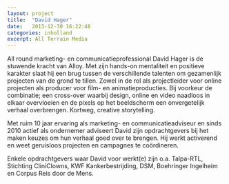 ```yaml
---
layout: project
title:  "David Hager"
date:   2013-12-30 16:22:48
categories: inholland
excerpt: All Terrain Media
---
```

All round marketing- en communicatieprofessional David Hager is de stuwende kracht van Alloy. Met zijn hands-on mentaliteit en positieve karakter slaat hij een brug tussen de verschillende talenten om gezamenlijk projecten van de grond te tillen. Zowel in de rol als projectleider voor online projecten als producer voor film- en animatieproducties. Bij voorkeur de combinatie; een cross-over waarbij design, online en video naadloos in elkaar overvloeien en de pixels op het beeldscherm een onvergetelijk verhaal overbrengen. Kortweg, creative storytelling.

Met ruim 10 jaar ervaring als marketing- en communicatieadviseur en sinds 2010 actief als ondernemer adviseert David zijn opdrachtgevers bij het maken keuzes om hun verhaal goed over te brengen. Hij werkt activerend en weet geruisloos projecten en campagnes te coördineren.

Enkele opdrachtgevers waar David voor werkt(e) zijn o.a. Talpa-RTL, Stichting CliniClowns, KWF Kankerbestrijding, DSM, Boehringer Ingelheim en Corpus Reis door de Mens.
